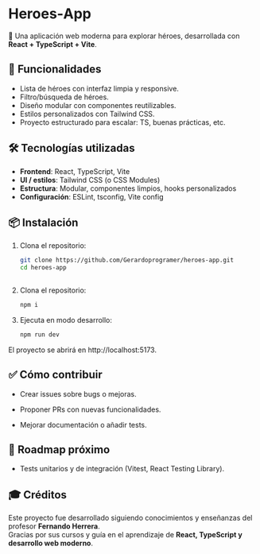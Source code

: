 # Heroes‑App  

🚀 Una aplicación web moderna para explorar héroes, desarrollada con **React + TypeScript + Vite**.

## 🧩 Funcionalidades  
- Lista de héroes con interfaz limpia y responsive.  
- Filtro/búsqueda de héroes.  
- Diseño modular con componentes reutilizables.  
- Estilos personalizados con Tailwind CSS.  
- Proyecto estructurado para escalar: TS, buenas prácticas, etc.

## 🛠 Tecnologías utilizadas  
- **Frontend**: React, TypeScript, Vite  
- **UI / estilos**: Tailwind CSS (o CSS Modules)  
- **Estructura**: Modular, componentes limpios, hooks personalizados  
- **Configuración**: ESLint, tsconfig, Vite config  

## 📦 Instalación  
1. Clona el repositorio:  
   ```bash
   git clone https://github.com/Gerardoprogramer/heroes-app.git  
   cd heroes-app  
 
2. Clona el repositorio:  
   ```bash
   npm i
   
3. Ejecuta en modo desarrollo:  
   ```bash
   npm run dev  
El proyecto se abrirá en http://localhost:5173.

## ✅ Cómo contribuir
- Crear issues sobre bugs o mejoras.

- Proponer PRs con nuevas funcionalidades.

- Mejorar documentación o añadir tests.

## 📌 Roadmap próximo
-  Tests unitarios y de integración (Vitest, React Testing Library).

## 🎓 Créditos  
Este proyecto fue desarrollado siguiendo conocimientos y enseñanzas del profesor **Fernando Herrera**.  
Gracias por sus cursos y guía en el aprendizaje de **React, TypeScript y desarrollo web moderno**.
